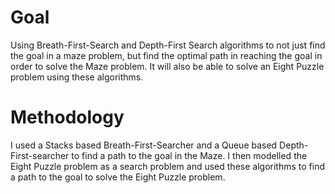 # Goal

Using Breath-First-Search and Depth-First Search algorithms to not just find the goal in a maze problem, but find the optimal path in reaching the goal in order to solve the Maze problem. It will also be able to solve an Eight Puzzle problem using these algorithms.

# Methodology

I used a Stacks based Breath-First-Searcher and a Queue based Depth-First-searcher to find a path to the goal in the Maze. I then modelled the Eight Puzzle problem as a search problem and used these algorithms to find a path to the goal to solve the Eight Puzzle problem.
